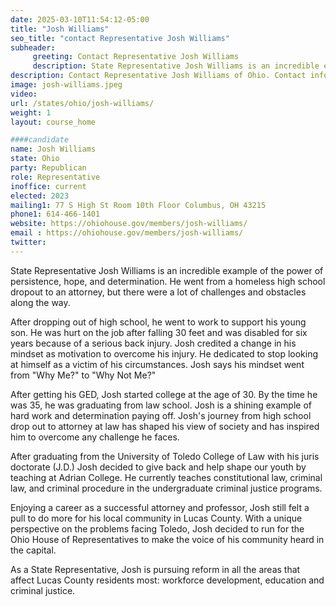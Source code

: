 ```yaml
---
date: 2025-03-10T11:54:12-05:00
title: "Josh Williams"
seo_title: "contact Representative Josh Williams"
subheader:
     greeting: Contact Representative Josh Williams
     description: State Representative Josh Williams is an incredible example of the power of persistence, hope, and determination. He went from a homeless high school dropout to an attorney, but there were a lot of challenges and obstacles along the way.
description: Contact Representative Josh Williams of Ohio. Contact information for Josh Williams includes email address, phone number, and mailing address.
image: josh-williams.jpeg
video:
url: /states/ohio/josh-williams/
weight: 1
layout: course_home

####candidate
name: Josh Williams
state: Ohio
party: Republican
role: Representative
inoffice: current
elected: 2023
mailing1: 77 S High St Room 10th Floor Columbus, OH 43215
phone1: 614-466-1401
website: https://ohiohouse.gov/members/josh-williams/
email : https://ohiohouse.gov/members/josh-williams/
twitter: 
---
```

State Representative Josh Williams is an incredible example of the power of persistence, hope, and determination. He went from a homeless high school dropout to an attorney, but there were a lot of challenges and obstacles along the way.

After dropping out of high school, he went to work to support his young son. He was hurt on the job after falling 30 feet and was disabled for six years because of a serious back injury. Josh credited a change in his mindset as motivation to overcome his injury. He dedicated to stop looking at himself as a victim of his circumstances. Josh says his mindset went from "Why Me?" to "Why Not Me?"

After getting his GED, Josh started college at the age of 30. By the time he was 35, he was graduating from law school. Josh is a shining example of hard work and determination paying off. Josh's journey from high school drop out to attorney at law has shaped his view of society and has inspired him to overcome any challenge he faces.

After graduating from the University of Toledo College of Law with his juris doctorate (J.D.) Josh decided to give back and help shape our youth by teaching at Adrian College. He currently teaches constitutional law, criminal law, and criminal procedure in the undergraduate criminal justice programs.

Enjoying a career as a successful attorney and professor, Josh still felt a pull to do more for his local community in Lucas County. With a unique perspective on the problems facing Toledo, Josh decided to run for the Ohio House of Representatives to make the voice of his community heard in the capital. 

As a State Representative, Josh is pursuing reform in all the areas that affect Lucas County residents most: workforce development, education and criminal justice. 

